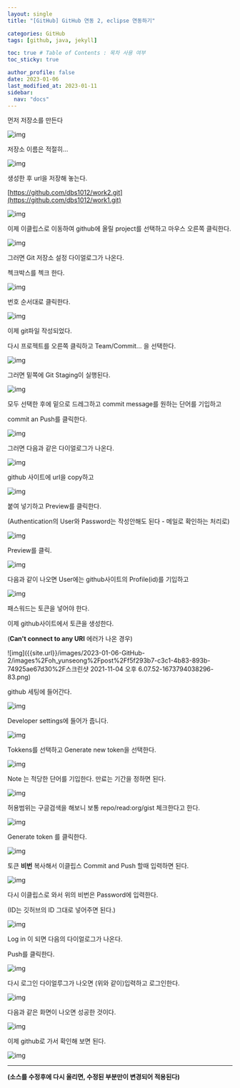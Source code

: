 ```yaml
---
layout: single
title: "[GitHub] GitHub 연동 2, eclipse 연동하기"

categories: GitHub
tags: [github, java, jekyll]

toc: true # Table of Contents : 목차 사용 여부
toc_sticky: true

author_profile: false
date: 2023-01-06
last_modified_at: 2023-01-11
sidebar:
  nav: "docs"
---
```


먼저 저장소를 만든다

![img]({{site.url}}/images/2023-01-06-GitHub-2/image.png)

저장소 이름은 적절히...

![img]({{site.url}}/images/2023-01-06-GitHub-2/image-1673794005121-42.png)

생성한 후 url을 저장해 놓는다.

[https://github.com/dbs1012/work2.git](https://github.com/dbs1012/work1.git)

![img]({{site.url}}/images/2023-01-06-GitHub-2/image-1673794007886-45.png)

이제 이클립스로 이동하여 github에 올릴 project를 선택하고 마우스 오른쪽 클릭한다.

![img]({{site.url}}/images/2023-01-06-GitHub-2/image-1673794012133-48.png)

그러면 Git 저장소 설정 다이얼로그가 나온다.

첵크박스를 첵크 한다.

![img]({{site.url}}/images/2023-01-06-GitHub-2/image-1673794014831-51.png)

번호 순서대로 클릭한다.

![img]({{site.url}}/images/2023-01-06-GitHub-2/image-1673794017270-54.png)

이제 git파일 작성되었다.

다시 프로젝트를 오른쪽 클릭하고 Team/Commit... 을 선택한다.

![img]({{site.url}}/images/2023-01-06-GitHub-2/image-1673794019599-57.png)

그러면 밑쪽에 Git Staging이 실행된다.

![img]({{site.url}}/images/2023-01-06-GitHub-2/image-1673794021571-60.png)

모두 선택한 후에 밑으로 드레그하고 commit message를 원하는 단어를 기입하고

commit an Push를 클릭한다.

![img]({{site.url}}/images/2023-01-06-GitHub-2/image-1673794023640-63.png)

그러면 다음과 같은 다이얼로그가 나온다.

![img]({{site.url}}/images/2023-01-06-GitHub-2/image-1673794025490-66.png)

github 사이트에 url을 copy하고

![img]({{site.url}}/images/2023-01-06-GitHub-2/image-1673794027708-69.png)

붙여 넣기하고 Preview를 클릭한다.

(Authentication의 User와 Password는 작성안해도 된다 - 메일로 확인하는 처리로)

![img]({{site.url}}/images/2023-01-06-GitHub-2/image-1673794029905-72.png)

Preview를 클릭.

![img]({{site.url}}/images/2023-01-06-GitHub-2/image-1673794032098-75.png)

다음과 같이 나오면 User에는 github사이트의 Profile(id)를 기입하고

![img]({{site.url}}/images/2023-01-06-GitHub-2/image-1673794034347-78.png)

패스워드는 토큰을 넣어야 한다.

이제 github사이트에서 토큰을 생성한다.

(**Can't connect to any URI** 에러가 나온 경우)

![img]({{site.url}}/images/2023-01-06-GitHub-2/images%2Foh_yunseong%2Fpost%2Ff5f293b7-c3c1-4b83-893b-74925ae67d30%2F스크린샷 2021-11-04 오후 6.07.52-1673794038296-83.png)

github 세팅에 들어간다.

![img]({{site.url}}/images/2023-01-06-GitHub-2/image-1673794043295-85.png)

Developer settings에 들어가 줍니다.

![img]({{site.url}}/images/2023-01-06-GitHub-2/image-1673794045052-88.png)

Tokkens를 선택하고 Generate new token을 선택한다.

![img]({{site.url}}/images/2023-01-06-GitHub-2/image-1673794047857-91.png)

Note 는 적당한 단어를 기입한다. 만료는 기간을 정하면 된다.

![img]({{site.url}}/images/2023-01-06-GitHub-2/image-1673794050273-94.png)

허용범위는 구글검색을 해보니 보통 repo/read:org/gist 체크한다고 한다.

![img]({{site.url}}/images/2023-01-06-GitHub-2/image-1673794054877-97.png)

Generate token 를 클릭한다.

![img]({{site.url}}/images/2023-01-06-GitHub-2/image-1673794057200-100.png)

토큰 **비번** 복사해서 이클립스 Commit and Push 할때 입력하면 된다.

![img]({{site.url}}/images/2023-01-06-GitHub-2/image-1673794059225-103.png)

다시 이클립스로 와서 위의 비번은 Password에 입력한다.

(ID는 깃허브의 ID 그대로 넣어주면 된다.)

![img]({{site.url}}/images/2023-01-06-GitHub-2/image-1673794061046-106.png)

Log in 이 되면 다음의 다이얼로그가 나온다.

Push를 클릭한다.

![img]({{site.url}}/images/2023-01-06-GitHub-2/image-1673794063255-109.png)

다시 로그인 다이얼루그가 나오면 (위와 같이)입력하고 로그인한다.

![img]({{site.url}}/images/2023-01-06-GitHub-2/image-1673794065393-112.png)

다음과 같은 화면이 나오면 성공한 것이다.

![img]({{site.url}}/images/2023-01-06-GitHub-2/image-1673794067186-115.png)

이제 github로 가서 확인해 보면 된다.

![img]({{site.url}}/images/2023-01-06-GitHub-2/image-1673794069367-118.png)

---

**(소스를 수정후에 다시 올리면, 수정된 부분만이 변경되어 적용된다)**
